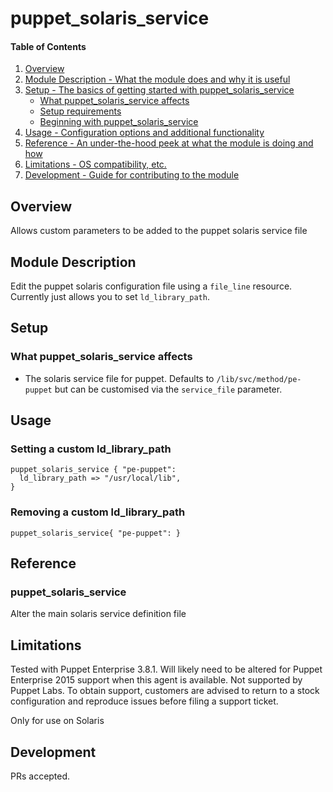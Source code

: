 # puppet_solaris_service

#### Table of Contents

1. [Overview](#overview)
2. [Module Description - What the module does and why it is useful](#module-description)
3. [Setup - The basics of getting started with puppet_solaris_service](#setup)
    * [What puppet_solaris_service affects](#what-puppet_solaris_service-affects)
    * [Setup requirements](#setup-requirements)
    * [Beginning with puppet_solaris_service](#beginning-with-puppet_solaris_service)
4. [Usage - Configuration options and additional functionality](#usage)
5. [Reference - An under-the-hood peek at what the module is doing and how](#reference)
5. [Limitations - OS compatibility, etc.](#limitations)
6. [Development - Guide for contributing to the module](#development)

## Overview

Allows custom parameters to be added to the puppet solaris service file
## Module Description

Edit the puppet solaris configuration file using a `file_line` resource.  
Currently just allows you to set `ld_library_path`.

## Setup

### What puppet_solaris_service affects

* The solaris service file for puppet.  Defaults to `/lib/svc/method/pe-puppet`
  but can be customised via the `service_file` parameter.

## Usage

### Setting a custom ld_library_path
```puppet
puppet_solaris_service { "pe-puppet":
  ld_library_path => "/usr/local/lib",
}
```

### Removing a custom ld_library_path
```puppet
puppet_solaris_service{ "pe-puppet": }
```

## Reference

### puppet_solaris_service
Alter the main solaris service definition file

## Limitations

Tested with Puppet Enterprise 3.8.1.  Will likely need to be altered for Puppet Enterprise 2015 support when this agent is available.  Not supported by Puppet Labs.  To obtain support, customers are advised to return to a stock configuration and reproduce issues before filing a support ticket.

Only for use on Solaris

## Development

PRs accepted.
